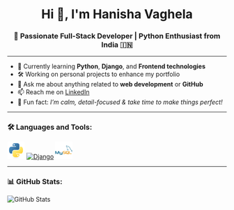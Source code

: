 <h1 align="center">Hi 👋, I'm Hanisha Vaghela</h1>
<h3 align="center">🚀 Passionate Full-Stack Developer | Python Enthusiast from India 🇮🇳</h3>

<p align="center">
 
---

- 🌱 Currently learning **Python**, **Django**, and **Frontend technologies**
- 🛠️ Working on personal projects to enhance my portfolio
- 💬 Ask me about anything related to **web development** or **GitHub**
- 📫 Reach me on [LinkedIn](https://www.linkedin.com/in/hanisha-vaghela-b28091360)
- 🎯 Fun fact: *I’m calm, detail-focused & take time to make things perfect!*

---

### 🛠️ Languages and Tools:

<p align="left">
  <a href="https://www.python.org" target="_blank"><img src="https://raw.githubusercontent.com/devicons/devicon/master/icons/python/python-original.svg" alt="Python" width="40" height="40"/></a>
  <a href="https://www.djangoproject.com/" target="_blank"><img src="https://cdn.worldvectorlogo.com/logos/django.svg" alt="Django" width="40" height="40"/></a>
  <a href="https://www.mysql.com/" target="_blank"><img src="https://raw.githubusercontent.com/devicons/devicon/master/icons/mysql/mysql-original-wordmark.svg" alt="MySQL" width="40" height="40"/></a>
</p>

---

### 📊 GitHub Stats:

<p align="left">
  <img src="https://github-readme-stats.vercel.app/api?username=Hanisha-Vaghela&show_icons=true&theme=radical" alt="GitHub Stats"/>
</p>
